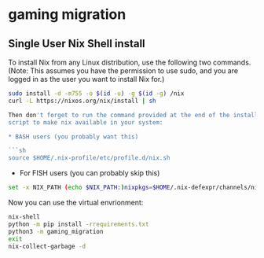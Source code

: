 # gaming migration

## Single User Nix Shell install

To install Nix from any Linux distribution, use the following two commands.
(Note: This assumes you have the permission to use sudo, and you are logged
in as the user you want to install Nix for.)

```sh
sudo install -d -m755 -o $(id -u) -g $(id -g) /nix
curl -L https://nixos.org/nix/install | sh

Then don't forget to run the command provided at the end of the installation
script to make nix available in your system:

* BASH users (you probably want this)

```sh
source $HOME/.nix-profile/etc/profile.d/nix.sh
```

* For FISH users (you can probably skip this)

```sh
set -x NIX_PATH (echo $NIX_PATH:)nixpkgs=$HOME/.nix-defexpr/channels/nixpkgs
```

Now you can use the virtual envrionment:

```sh
nix-shell
python -m pip install -rrequirements.txt
python3 -m gaming_migration
exit
nix-collect-garbage -d
```
